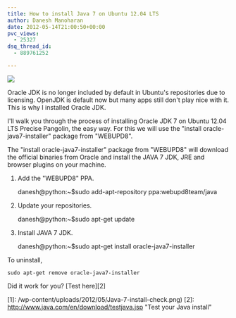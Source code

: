 ```yaml
---
title: How to install Java 7 on Ubuntu 12.04 LTS
author: Danesh Manoharan
date: 2012-05-14T21:00:50+00:00
pvc_views:
  - 25327
dsq_thread_id:
  - 889761252

---
```

![](/wp-content/uploads/2012/05/Java-7-install-check-450x249.png)

Oracle JDK is no longer included by default in Ubuntu's repositories due to licensing. OpenJDK is default now but many apps still don't play nice with it. This is why I installed Oracle JDK.

I'll walk you through the process of installing Oracle JDK 7 on Ubuntu 12.04 LTS Precise Pangolin, the easy way. For this we will use the "install oracle-java7-installer" package from "WEBUPD8".

The "install oracle-java7-installer" package from "WEBUPD8" will download the official binaries from Oracle and install the JAVA 7 JDK, JRE and browser plugins on your machine.

1. Add the "WEBUPD8" PPA.

    danesh@python:~$sudo add-apt-repository ppa:webupd8team/java 

2. Update your repositories.

    danesh@python:~$sudo apt-get update 

3. Install JAVA 7 JDK.

    danesh@python:~$sudo apt-get install oracle-java7-installer

To uninstall,

    sudo apt-get remove oracle-java7-installer

Did it work for you? [Test here][2]

 [1]: /wp-content/uploads/2012/05/Java-7-install-check.png)
 [2]: http://www.java.com/en/download/testjava.jsp "Test your Java install"

